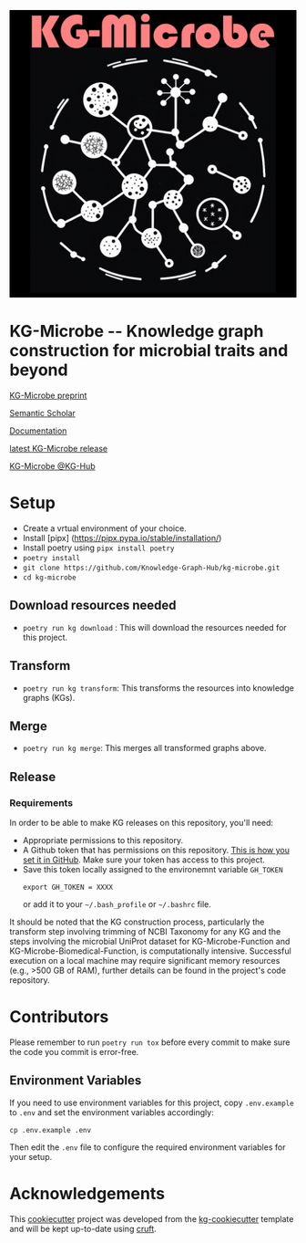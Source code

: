 

![alt text](https://github.com/Knowledge-Graph-Hub/kg-microbe/blob/master/kg-microbe.png?raw=true)

# KG-Microbe -- Knowledge graph construction for microbial traits and beyond

[KG-Microbe preprint](https://www.biorxiv.org/content/10.1101/2025.02.24.639989v1)

[Semantic Scholar](https://www.semanticscholar.org/paper/KG-Microbe%3A-A-Reference-Knowledge-Graph-and-for-joachimiak-Hegde/c49a7ed4e5e1c0db815a3b185148877d914473f2)

[Documentation](http://kghub.org/kg-microbe/index.html)

[latest KG-Microbe release](https://github.com/Knowledge-Graph-Hub/kg-microbe/releases/tag/2025-03-07)

[KG-Microbe @KG-Hub](https://kghub.org)


# Setup
 - Create a vrtual environment of your choice.
 - Install [pipx] (https://pipx.pypa.io/stable/installation/)
 - Install poetry using `pipx install poetry`
 - `poetry install`
 - `git clone https://github.com/Knowledge-Graph-Hub/kg-microbe.git`
 - `cd kg-microbe`

## Download resources needed
 - `poetry run kg download` : This will download the resources needed for this project.

## Transform
 - `poetry run kg transform`: This transforms the resources into knowledge graphs (KGs).

##  Merge
 - `poetry run kg merge`: This merges all transformed graphs above.

## Release
 ### Requirements
 In order to be able to make KG releases on this repository, you'll need:
 - Appropriate permissions to this repository.
 - A Github token that has permissions on this repository. [This is how you set it in GitHub](https://docs.github.com/en/organizations/managing-programmatic-access-to-your-organization/setting-a-personal-access-token-policy-for-your-organization#restricting-access-by-personal-access-tokens-classic). Make sure your token has access to this project.
 - Save this token locally assigned to the environemnt variable `GH_TOKEN`
    ```shell
    export GH_TOKEN = XXXX
    ```
    or add it to your `~/.bash_profile` or `~/.bashrc` file.

It should be noted that the KG construction process, particularly the transform step  involving trimming of NCBI Taxonomy for any KG and the steps involving the microbial UniProt dataset for KG-Microbe-Function and KG-Microbe-Biomedical-Function, is computationally intensive. Successful execution on a local machine may require significant memory resources (e.g., >500 GB of RAM), further details can be found in the project's code repository.

# Contributors
Please remember to run `poetry run tox` before every commit to make sure the code you commit is error-free.

## Environment Variables
If you need to use environment variables for this project, copy `.env.example` to `.env` and set the environment variables accordingly:
```shell
cp .env.example .env
```
Then edit the `.env` file to configure the required environment variables for your setup.

# Acknowledgements

This [cookiecutter](https://cookiecutter.readthedocs.io/en/stable/README.html) project was developed from the [kg-cookiecutter](https://github.com/Knowledge-Graph-Hub/kg-cookiecutter) template and will be kept up-to-date using [cruft](https://cruft.github.io/cruft/).
 
